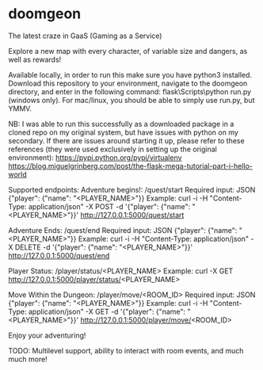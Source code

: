 # doomgeon
The latest craze in GaaS (Gaming as a Service)

Explore a new map with every character, of variable size and dangers, as well as rewards!

Available locally, in order to run this make sure you have python3 installed.  Download this repository to your environment, navigate to the doomgeon directory, and enter in the following command: flask\Scripts\python run.py (windows only).  For mac/linux, you should be able to simply use run.py, but YMMV.

NB: I was able to run this successfully as a downloaded package in a cloned repo on my original system, but have issues with python on my secondary.  If there are issues around starting it up, please refer to these references (they were used exclusively in setting up the original environment):
https://pypi.python.org/pypi/virtualenv
https://blog.miguelgrinberg.com/post/the-flask-mega-tutorial-part-i-hello-world


Supported endpoints:
  Adventure begins!:
    /quest/start
    Required input: JSON {"player": {"name": "<PLAYER_NAME>"}}
    Example:
      curl -i -H "Content-Type: application/json" -X POST -d '{"player": {"name": "<PLAYER_NAME>"}}' http://127.0.0.1:5000/quest/start
  
  Adventure Ends:
    /quest/end
    Required input: JSON {"player": {"name": "<PLAYER_NAME>"}}
    Example: 
      curl -i -H "Content-Type: application/json" -X DELETE -d '{"player": {"name": "<PLAYER_NAME>"}}' http://127.0.0.1:5000/quest/end
  
  Player Status:
    /player/status/<PLAYER_NAME>
    Example: 
      curl -X GET http://127.0.0.1:5000/player/status/<PLAYER_NAME>
      
  Move Within the Dungeon:
    /player/move/<ROOM_ID>
    Required input: JSON {"player": {"name": "<PLAYER_NAME>"}}
    Example: 
      curl -i -H "Content-Type: application/json" -X GET -d '{"player": {"name": "<PLAYER_NAME>"}}' http://127.0.0.1:5000/player/move/<ROOM_ID>
      
 Enjoy your adventuring!
 
 TODO: Multilevel support, ability to interact with room events, and much much more!
    
